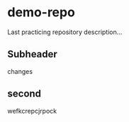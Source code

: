 # demo-repo
Last practicing repository
description...

## Subheader

changes

## second
wefkcrepcjrpock